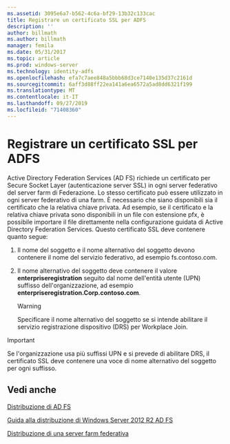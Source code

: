```yaml
---
ms.assetid: 3095e6a7-b562-4c6a-bf29-13b32c133cac
title: Registrare un certificato SSL per ADFS
description: ''
author: billmath
ms.author: billmath
manager: femila
ms.date: 05/31/2017
ms.topic: article
ms.prod: windows-server
ms.technology: identity-adfs
ms.openlocfilehash: efa7c7aee848a5bbb68d3ce7140e135d37c2161d
ms.sourcegitcommit: 6aff3d88ff22ea141a6ea6572a5ad8dd6321f199
ms.translationtype: MT
ms.contentlocale: it-IT
ms.lasthandoff: 09/27/2019
ms.locfileid: "71408360"
---
```

# <a name="enroll-an-ssl-certificate-for-ad-fs"></a>Registrare un certificato SSL per ADFS

Active Directory Federation Services \(AD FS\) richiede un certificato per Secure Socket Layer \(autenticazione server SSL\) in ogni server federativo del server farm di Federazione. Lo stesso certificato può essere utilizzato in ogni server federativo di una farm. È necessario che siano disponibili sia il certificato che la relativa chiave privata. Ad esempio, se il certificato e la relativa chiave privata sono disponibili in un file con estensione pfx, è possibile importare il file direttamente nella configurazione guidata di Active Directory Federation Services. Questo certificato SSL deve contenere quanto segue:  
  
1.  Il nome del soggetto e il nome alternativo del soggetto devono contenere il nome del servizio federativo, ad esempio fs.contoso.com.  
  
2.  Il nome alternativo del soggetto deve contenere il valore **enterpriseregistration** seguito dal nome dell'entità utente \(UPN\) suffisso dell'organizzazione, ad esempio **enterpriseregistration.Corp.contoso.com**.  
  
    > [!WARNING]  
    > Specificare il nome alternativo del soggetto se si intende abilitare il servizio registrazione dispositivo \(DRS\) per Workplace Join.  
  
> [!IMPORTANT]  
> Se l'organizzazione usa più suffissi UPN e si prevede di abilitare DRS, il certificato SSL deve contenere una voce di nome alternativo del soggetto per ogni suffisso.  
  
## <a name="see-also"></a>Vedi anche
[Distribuzione di AD FS](../../ad-fs/AD-FS-Deployment.md)  

[Guida alla distribuzione di Windows Server 2012 R2 AD FS](../../ad-fs/deployment/Windows-Server-2012-R2-AD-FS-Deployment-Guide.md)  
 
[Distribuzione di una server farm federativa](../../ad-fs/deployment/Deploying-a-Federation-Server-Farm.md)  
  
  


